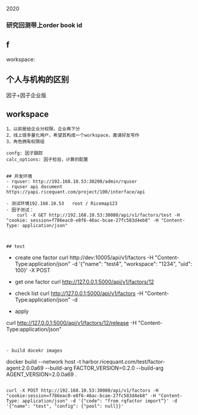 2020 
### 研究回测带上order book id
## f


workspace:

## 个人与机构的区别
因子+因子企业版


## workspace

```
1、以前是给企业分权限，企业再下分
2、线上很多量化用户，希望其构成一个workspace，邀请好友写作
3、角色拥有权限组

confg: 因子跟踪
calc_options: 因子检验，计算的配置


## 开发环境
- rquser: http://192.168.10.53:30200/admin/rquser
- rquser api document https://yapi.ricequant.com/project/100/interface/api

- 测试环境192.168.10.53   root / Ricemap123
- 因子测试：
    curl -X GET http://192.168.10.53:30080/api/v1/factors/test -H "cookie: session=f786eac0-e8f6-46ac-bcae-27fc583d4eb8" -H "Content-Type: application/json"



## test 
```
- create one factor
curl http://dev:10005/api/v1/factors -H "Content-Type:application/json" -d '{"name": "test4", "workspace": "1234", "uid": 100}' -X POST

- get one factor
curl http://127.0.0.1:5000/api/v1/factors/12

- check list 
curl http://127.0.0.1:5000/api/v1/factors -H "Content-Type:application/json" -d 


- apply

curl http://127.0.0.1:5000/api/v1/factors/12/release -H "Content-Type:application/json"

```


- build docekr images

```
docker build --network host -t harbor.ricequant.com/test/factor-agent:2.0.0a69 --build-arg FACTOR_VERSION=0.2.0 --build-arg AGENT_VERSION=2.0.0a69 .
```

curl -X POST http://192.168.10.53:30080/api/v1/factors -H "cookie:session=f786eac0-e8f6-46ac-bcae-27fc583d4eb8" -H "Content-Type: application/json" -d '{"code": "from rqfactor import“}' -d '{"name": "test", "config": {"pool": null}}'
